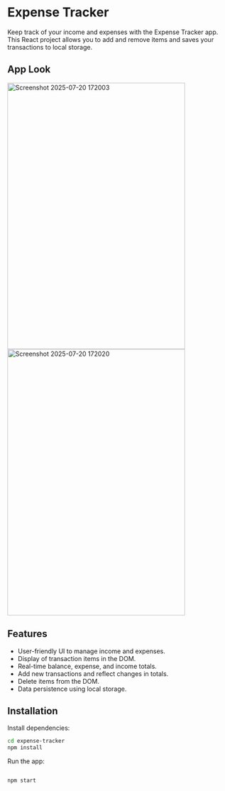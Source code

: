 # Expense Tracker

Keep track of your income and expenses with the Expense Tracker app. This React project allows you to add and remove items and saves your transactions to local storage.

## App Look
<img width="400" height="600" alt="Screenshot 2025-07-20 172003" src="https://github.com/user-attachments/assets/abbf7124-220a-4645-a2fc-b89ef783bbf5" />
<img width="400" height="600" alt="Screenshot 2025-07-20 172020" src="https://github.com/user-attachments/assets/0dde5b13-2b33-4a31-b244-0242fc6ae270" />


## Features

- User-friendly UI to manage income and expenses.
- Display of transaction items in the DOM.
- Real-time balance, expense, and income totals.
- Add new transactions and reflect changes in totals.
- Delete items from the DOM.
- Data persistence using local storage.

## Installation

Install dependencies:

```bash
cd expense-tracker
npm install
```

Run the app:

```bash

npm start
